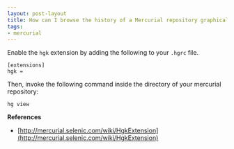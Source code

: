 ```yaml
---
layout: post-layout
title: How can I browse the history of a Mercurial repository graphically?
tags:
- mercurial
---
```

Enable the `hgk` extension by adding the following to your `.hgrc` file.

    [extensions]
    hgk =

Then, invoke the following command inside the directory of your mercurial
repository:

    hg view

**References**  

- [http://mercurial.selenic.com/wiki/HgkExtension](http://mercurial.selenic.com/wiki/HgkExtension)

